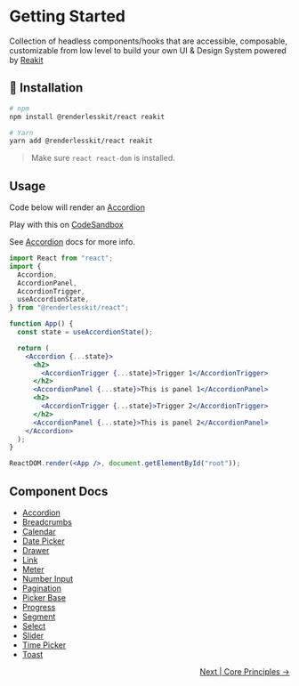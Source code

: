 # Getting Started

Collection of headless components/hooks that are accessible, composable,
customizable from low level to build your own UI & Design System powered by
[Reakit](https://reakit.io)

## :rocket: Installation

```sh
# npm
npm install @renderlesskit/react reakit

# Yarn
yarn add @renderlesskit/react reakit
```

> Make sure `react react-dom` is installed.

## Usage

Code below will render an [Accordion](./Accordion.md)

Play with this on
[CodeSandbox](https://codesandbox.io/s/renderless-accordion-seywy)

See [Accordion](./Accordion.md) docs for more info.

```jsx
import React from "react";
import {
  Accordion,
  AccordionPanel,
  AccordionTrigger,
  useAccordionState,
} from "@renderlesskit/react";

function App() {
  const state = useAccordionState();

  return (
    <Accordion {...state}>
      <h2>
        <AccordionTrigger {...state}>Trigger 1</AccordionTrigger>
      </h2>
      <AccordionPanel {...state}>This is panel 1</AccordionPanel>
      <h2>
        <AccordionTrigger {...state}>Trigger 2</AccordionTrigger>
      </h2>
      <AccordionPanel {...state}>This is panel 2</AccordionPanel>
    </Accordion>
  );
}

ReactDOM.render(<App />, document.getElementById("root"));
```

## Component Docs

- [Accordion](accordion.md)
- [Breadcrumbs](breadcrumb.md)
- [Calendar](calendar.md)
- [Date Picker](datepicker.md)
- [Drawer](drawer.md)
- [Link](Link.md)
- [Meter](meter.md)
- [Number Input](number-input.md)
- [Pagination](pagination.md)
- [Picker Base](picker-base.md)
- [Progress](progress.md)
- [Segment](segment.md)
- [Select](select.md)
- [Slider](slider.md)
- [Time Picker](timepicker.md)
- [Toast](toast.md)

<p align="right">
<a href="./core-principles.md">Next | Core Principles →</a>
</p>
